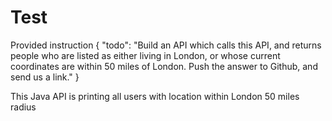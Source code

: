 # Test

Provided instruction
{
  "todo": "Build an API which calls this API, and returns people who are listed as either living in London, or whose current coordinates are within 50 miles of London. Push the answer to Github, and send us a link."
}

This Java API is printing all users with location within London 50 miles radius

